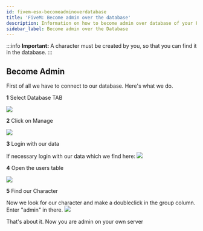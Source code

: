 ```yaml
---
id: fivem-esx-becomeadminoverdatabase
title: 'FiveM: Become admin over the database'
description: Information on how to become admin over database of your FiveM server with ESX from ZAP-Hosting - ZAP-Hosting.com documentation
sidebar_label: Become admin over the Database
---
```


:::info
**Important:** A character must be created by you, so that you can find it in the database.
:::

## Become Admin

First of all we have to connect to our database.
Here's what we do.

**1** Select Database TAB

![](https://user-images.githubusercontent.com/61839701/170336190-734ed2f3-d15e-4ec3-b65b-06e15be710bf.png)

**2** Click on Manage

![](https://user-images.githubusercontent.com/61839701/170336314-313d0933-c623-4807-9fd7-7dcaf39739a9.png)

**3** Login with our data

If necessary login with our data which we find here:
![](https://user-images.githubusercontent.com/61839701/170336408-2dc1282f-ba45-4f50-a4bc-d80e332706e9.png)

**4** Open the users table

![](https://user-images.githubusercontent.com/61839701/170336447-7818172c-4015-4b8e-ae59-e6cec38d4a9a.png)

**5** Find our Character

Now we look for our character and make a doubleclick in the group column.
Enter "admin" in there.
![](https://user-images.githubusercontent.com/61839701/170336566-70ef56a1-839e-4d18-9b6d-d7b47d29f876.png)

That's about it. Now you are admin on your own server
